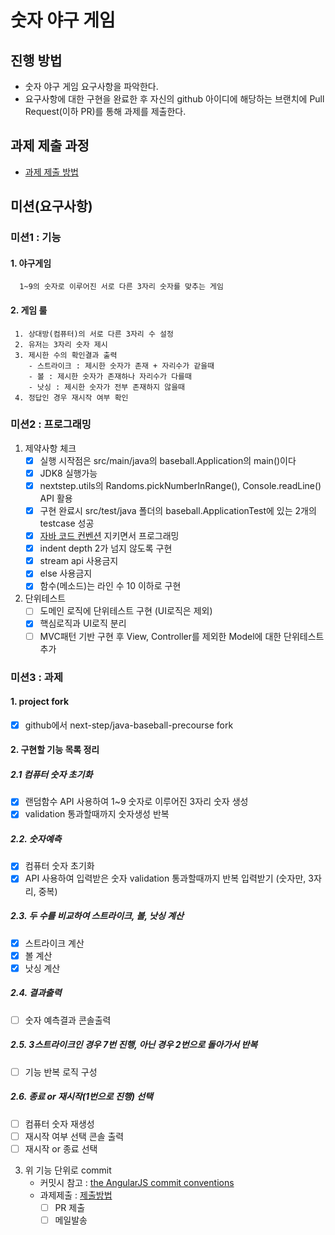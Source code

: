 # 숫자 야구 게임

## 진행 방법

* 숫자 야구 게임 요구사항을 파악한다.
* 요구사항에 대한 구현을 완료한 후 자신의 github 아이디에 해당하는 브랜치에 Pull Request(이하 PR)를 통해 과제를 제출한다.

## 과제 제출 과정

* [과제 제출 방법](https://github.com/next-step/nextstep-docs/tree/master/precourse)

## 미션(요구사항)

### 미션1 : 기능

#### 1. 야구게임

      1~9의 숫자로 이루어진 서로 다른 3자리 숫자를 맞추는 게임

#### 2. 게임 룰

     1. 상대방(컴퓨터)의 서로 다른 3자리 수 설정
     2. 유저는 3자리 숫자 제시
     3. 제시한 수의 확인결과 출력
        - 스트라이크 : 제시한 숫자가 존재 + 자리수가 같을때
        - 볼 : 제시한 숫자가 존재하나 자리수가 다를때
        - 낫싱 : 제시한 숫자가 전부 존재하지 않을때
     4. 정답인 경우 재시작 여부 확인

### 미션2 : 프로그래밍

1. 제약사항 체크
    - [x] 실행 시작점은 src/main/java의 baseball.Application의 main()이다
    - [x] JDK8 실행가능
    - [x] nextstep.utils의 Randoms.pickNumberInRange(), Console.readLine() API 활용
    - [x] 구현 완료시 src/test/java 폴더의 baseball.ApplicationTest에 있는 2개의 testcase 성공
    - [x] [자바 코드 컨벤션](https://naver.github.io/hackday-conventions-java/) 지키면서 프로그래밍
    - [x] indent depth 2가 넘지 않도록 구현
    - [x] stream api 사용금지
    - [x] else 사용금지
    - [x] 함수(메소드)는 라인 수 10 이하로 구현
2. 단위테스트
    - [ ] 도메인 로직에 단위테스트 구현 (UI로직은 제외)
    - [x] 핵심로직과 UI로직 분리
    - [ ] MVC패턴 기반 구현 후 View, Controller를 제외한 Model에 대한 단위테스트 추가

### 미션3 : 과제

#### 1. project fork

- [x] github에서 next-step/java-baseball-precourse fork

#### 2. 구현할 기능 목록 정리

##### 2.1 컴퓨터 숫자 초기화

- [x] 랜덤함수 API 사용하여 1~9 숫자로 이루어진 3자리 숫자 생성 
- [x] validation 통과할때까지 숫자생성 반복

##### 2.2. 숫자예측

- [x] 컴퓨터 숫자 초기화
- [x] API 사용하여 입력받은 숫자 validation 통과할때까지 반복 입력받기 (숫자만, 3자리, 중복)

##### 2.3. 두 수를 비교하여 스트라이크, 볼, 낫싱 계산

- [x] 스트라이크 계산
- [x] 볼 계산
- [x] 낫싱 계산

##### 2.4. 결과출력

- [ ] 숫자 예측결과 콘솔출력

##### 2.5. 3스트라이크인 경우 7번 진행, 아닌 경우 2번으로 돌아가서 반복

- [ ] 기능 반복 로직 구성

##### 2.6. 종료 or 재시작(1번으로 진행) 선택

- [ ] 컴퓨터 숫자 재생성
- [ ] 재시작 여부 선택 콘솔 출력
- [ ] 재시작 or 종료 선택

3. 위 기능 단위로 commit
    - 커밋시 참고 : [the AngularJS commit conventions](https://gist.github.com/stephenparish/9941e89d80e2bc58a153/)
    - 과제제출 : [제출방법](https://github.com/next-step/nextstep-docs/tree/master/precourse)
        - [ ] PR 제출
        - [ ] 메일발송
